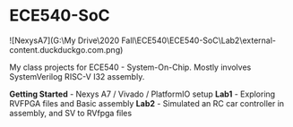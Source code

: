 # ECE540-SoC

![NexysA7](G:\My Drive\2020 Fall\ECE540\ECE540-SoC\Lab2\external-content.duckduckgo.com.png)

My class projects for ECE540 - System-On-Chip.  Mostly involves SystemVerilog RISC-V I32 assembly. 

**Getting Started** - Nexys A7 / Vivado / PlatformIO setup
**Lab1** - Exploring RVFPGA files and Basic assembly
**Lab2** - Simulated an RC car controller in assembly, and SV to RVfpga files